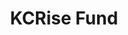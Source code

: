 ---
layout: firm_page
title: "KCRise Fund"
id: "kcrisefund.com"
permalink: "/kcrisefundkcrisefund.com/"
website: "https://www.kcrisefund.com"
offices: "Kansas City (United States)"
investment_stages: "Pre-Seed, Seed, Series A"
portfolio_companies: "BacklotCars, Super Dispatch, Bellwethr, Vytelle, Daupler, dScribe AI, Invary, Cariloop, Sailes, Outbound AI, PLOT, Indexer.xyz, Ox, Healium, WorkTorch, Boddle, Novel Capital, Dynamhex"
portfolio_link: "https://www.kcrisefund.com/portfolio"
investment_markets: "Fintech, GovTech, AI, Logistics, Machine Learning, Network Security, Smart Building, Sports, Transportation"
founded_year: "2016"
description: "KCRise Fund is a venture capital firm focused on investing in early-stage technology companies with a strategic connection to the Kansas City region. It co-invests with other institutional investors in rounds of at least $1 million, primarily focusing on B2B companies in Kansas and western Missouri."
linkedin: "https://www.linkedin.com/company/kcrise-fund/"
twitter: "https://twitter.com/kcrisefund"
instagram: ""
team_page: ""
investor_type: "Venture Capital"
crunchbase: "https://www.crunchbase.com/organization/kcrise-fund"
pitchbook: "https://pitchbook.com/profiles/investor/166604-32"

# SEO Optimization
meta_title: "KCRise Fund - VC Firm - projectstartups.com"
meta_description: "KCRise Fund, KCRise Fund is a venture capital firm focused on investing in early-stage technology companies with a strategic connection to the Kansas City region. ..."
meta_keywords: "KCRise Fund, Fintech, GovTech, AI, Logistics, Machine Learning, Network Security, Smart Building, Sports, Transportation, VC firm, venture capital, startup investor, projectstartups.com"
canonical_url: "https://vc.projectstartups.com/kcrisefundkcrisefund.com/"
---